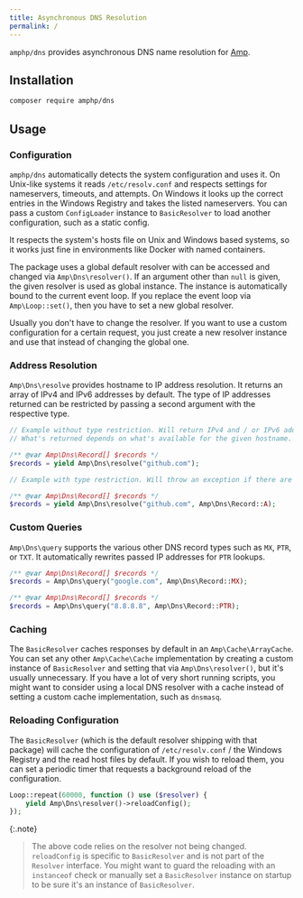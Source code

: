 ```yaml
---
title: Asynchronous DNS Resolution
permalink: /
---
```

`amphp/dns` provides asynchronous DNS name resolution for [Amp](http://amphp.org/amp).

## Installation

```bash
composer require amphp/dns
```

## Usage

### Configuration

`amphp/dns` automatically detects the system configuration and uses it. On Unix-like systems it reads `/etc/resolv.conf` and respects settings for nameservers, timeouts, and attempts. On Windows it looks up the correct entries in the Windows Registry and takes the listed nameservers. You can pass a custom `ConfigLoader` instance to `BasicResolver` to load another configuration, such as a static config.

It respects the system's hosts file on Unix and Windows based systems, so it works just fine in environments like Docker with named containers.

The package uses a global default resolver with can be accessed and changed via `Amp\Dns\resolver()`. If an argument other than `null` is given, the given resolver is used as global instance. The instance is automatically bound to the current event loop. If you replace the event loop via `Amp\Loop::set()`, then you have to set a new global resolver.

Usually you don't have to change the resolver. If you want to use a custom configuration for a certain request, you just create a new resolver instance and use that instead of changing the global one.

### Address Resolution

`Amp\Dns\resolve` provides hostname to IP address resolution. It returns an array of IPv4 and IPv6 addresses by default. The type of IP addresses returned can be restricted by passing a second argument with the respective type.

```php
// Example without type restriction. Will return IPv4 and / or IPv6 addresses.
// What's returned depends on what's available for the given hostname.

/** @var Amp\Dns\Record[] $records */
$records = yield Amp\Dns\resolve("github.com");
```

```php
// Example with type restriction. Will throw an exception if there are no A records.

/** @var Amp\Dns\Record[] $records */
$records = yield Amp\Dns\resolve("github.com", Amp\Dns\Record::A);
```

### Custom Queries

`Amp\Dns\query` supports the various other DNS record types such as `MX`, `PTR`, or `TXT`. It automatically rewrites passed IP addresses for `PTR` lookups.
 
```php
/** @var Amp\Dns\Record[] $records */
$records = Amp\Dns\query("google.com", Amp\Dns\Record::MX);
```

```php
/** @var Amp\Dns\Record[] $records */
$records = Amp\Dns\query("8.8.8.8", Amp\Dns\Record::PTR);
```

### Caching

The `BasicResolver` caches responses by default in an `Amp\Cache\ArrayCache`. You can set any other `Amp\Cache\Cache` implementation by creating a custom instance of `BasicResolver` and setting that via `Amp\Dns\resolver()`, but it's usually unnecessary. If you have a lot of very short running scripts, you might want to consider using a local DNS resolver with a cache instead of setting a custom cache implementation, such as `dnsmasq`. 

### Reloading Configuration

The `BasicResolver` (which is the default resolver shipping with that package) will cache the configuration of `/etc/resolv.conf` / the Windows Registry and the read host files by default. If you wish to reload them, you can set a periodic timer that requests a background reload of the configuration.

```php
Loop::repeat(60000, function () use ($resolver) {
    yield Amp\Dns\resolver()->reloadConfig();
});
```

{:.note}
> The above code relies on the resolver not being changed. `reloadConfig` is specific to `BasicResolver` and is not part of the `Resolver` interface. You might want to guard the reloading with an `instanceof` check or manually set a `BasicResolver` instance on startup to be sure it's an instance of `BasicResolver`.
